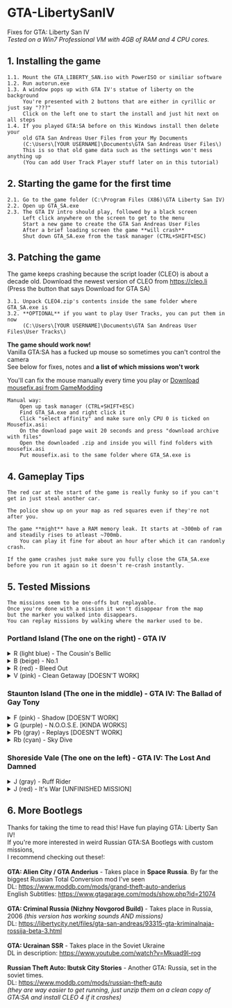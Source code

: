 # GTA-LibertySanIV
Fixes for GTA: Liberty San IV <br>
*Tested on a Win7 Professional VM with 4GB of RAM and 4 CPU cores.* <br>

## 1. Installing the game
```
1.1. Mount the GTA_LIBERTY_SAN.iso with PowerISO or similiar software
1.2. Run autorun.exe
1.3. A window pops up with GTA IV's statue of liberty on the background
     You're presented with 2 buttons that are either in cyrillic or just say "???"
     Click on the left one to start the install and just hit next on all steps
1.4. If you played GTA:SA before on this Windows install then delete your
     old GTA San Andreas User Files from your My Documents
     (C:\Users\[YOUR USERNAME]\Documents\GTA San Andreas User Files\)
     This is so that old game data such as the settings won't mess anything up
     (You can add User Track Player stuff later on in this tutorial)
```

## 2. Starting the game for the first time
```
2.1. Go to the game folder (C:\Program Files (X86)\GTA Liberty San IV)
2.2. Open up GTA_SA.exe
2.3. The GTA IV intro should play, followed by a black screen
     Left click anywhere on the screen to get to the menu
     Start a new game to create the GTA San Andreas User Files
     After a brief loading screen the game **will crash**
     Shut down GTA_SA.exe from the task manager (CTRL+SHIFT+ESC)
```

## 3. Patching the game
The game keeps crashing because the script loader (CLEO) is about a decade old.
Download the newest version of CLEO from https://cleo.li
(Press the button that says Download for GTA SA)
```
3.1. Unpack CLEO4.zip's contents inside the same folder where GTA_SA.exe is
3.2. **OPTIONAL** if you want to play User Tracks, you can put them in now
     (C:\Users\[YOUR USERNAME]\Documents\GTA San Andreas User Files\User Tracks\)
```

**The game should work now!** <br>
Vanilla GTA:SA has a fucked up mouse so sometimes you can't control the camera <br>
See below for fixes, notes and **a list of which missions won't work** <br>

You'll can fix the mouse manually every time you play or [Download mousefix.asi from GameModding](https://gamemodding.com/en/gta-san-andreas/others/26842-mouse-fix.html)
```
Manual way:
    Open up task manager (CTRL+SHIFT+ESC)
    Find GTA_SA.exe and right click it
    Click "select affinity" and make sure only CPU 0 is ticked on
Mousefix.asi:
    On the download page wait 20 seconds and press "download archive with files"
    Open the downloaded .zip and inside you will find folders with mousefix.asi
    Put mousefix.asi to the same folder where GTA_SA.exe is
```

## 4. Gameplay Tips
```
The red car at the start of the game is really funky so if you can't get in just steal another car.

The police show up on your map as red squares even if they're not after you.

The game **might** have a RAM memory leak. It starts at ~300mb of ram and steadily rises to atleast ~700mb.
    You can play it fine for about an hour after which it can randomly crash.
    
If the game crashes just make sure you fully close the GTA_SA.exe before you run it again so it doesn't re-crash instantly.
```

## 5. Tested Missions
```
The missions seem to be one-offs but replayable.
Once you're done with a mission it won't disappear from the map
but the marker you walked into disappears.
You can replay missions by walking where the marker used to be.
```
### Portland Island (The one on the right) - GTA IV
<details><summary>R (light blue) - The Cousin's Bellic</summary>
  <pre>
    Drive Roman from the harbor to the GTA 3 safehouse
  </pre>
</details>
<details><summary>B (beige) - No.1</summary>
  <pre>
    Take Brucie racing on Staunton Island
  </pre>
</details>
<details><summary>R (red) - Bleed Out</summary>
  <pre>
    Save Roman from the Albanians at the basketball court
  </pre>
</details>
<details><summary>V (pink) - Clean Getaway [DOESN'T WORK]</summary>
  <pre>
    Crashes immediately after loading
  </pre>
</details>

### Staunton Island (The one in the middle) - GTA IV: The Ballad of Gay Tony
<details><summary>F (pink) - Shadow [DOESN'T WORK]</summary>
  <pre>
  Crashes immediately after loading
  </pre>
</details>
<details><summary>G (purple) - N.O.O.S.E. [KINDA WORKS]</summary>
  <pre>
    Get the "APC" tank
    Warning: The guards ath the APC _WILL_ fuck you up.
    No cops cheat (AEZAKMI), health cheat (HESOYAM) and guns (PROFESSIONALSKIT) very recommended.
    I counted about 8/9 of them outside of the gate and another 8 inside.
    They don't seem to move so you can just snipe them from a safe distance (they can wallbang you through the warehouse)
    The first part of the mission works fine but in the second part you need to drive the APC to the airport where the game will crash.
  </pre>
</details>
<details><summary>Pb (gray) - Replays [DOESN'T WORK]</summary>
  <pre>
    One of the few missions with cutscenes and dialog.
    You're told to "Faind the kane" and "Faind the gands" - crashes at the second checkpoint.
  </pre>
</details>
<details><summary>Rb (cyan) - Sky Dive</summary>
  <pre>
  Skydive to a tall building and kill everyone on the top
  All enemies start firing immediately so the health cheat (HESOYAM) and guns (PROFESSIONALSKIT) very recommended.
  The enemies can't move so just land behind the little shack on the west side of the roof and snipe everyone one by one.
  </pre>
</details>

### Shoreside Vale (The one on the left) - GTA IV: The Lost And Damned
<details><summary>J (gray) - Ruff Rider</summary>
  <pre>
  The mission from GTA:SA where you steal a truck with Cesar
  </pre>
</details>
<details><summary>J (red) - It's War [UNFINISHED MISSION]</summary>
  <pre>
  Drive to a drug deal, escape before they kill you and drive back to Portland Island
  (the checkpoint at Portland Island is broken so this mission is uncompletable)
  </pre>
</details>

## 6. More Bootlegs
Thanks for taking the time to read this! Have fun playing GTA: Liberty San IV!<br>
If you're more interested in weird Russian GTA:SA Bootlegs with custom missions,<br>
I recommend checking out these!:<br>
<br>
**GTA: Alien City / GTA Anderius** - Takes place in **Space Russia**. By far the biggest Russian Total Conversion mod I've seen <br>
DL: https://www.moddb.com/mods/grand-theft-auto-anderius <br>
English Subtitles: https://www.gtagarage.com/mods/show.php?id=21074 <br>
<br>
**GTA: Criminal Russia (Nizhny Novgorod Build)** - Takes place in Russia, 2006 *(this version has working sounds AND missions)* <br>
DL: https://libertycity.net/files/gta-san-andreas/93315-gta-kriminalnaja-rossija-beta-3.html <br>
<br>
**GTA: Ucrainan SSR** - Takes place in the Soviet Ukraine <br>
DL in description: https://www.youtube.com/watch?v=Mkuad9l-rog <br>
<br>
**Russian Theft Auto: Ibutsk City Stories** - Another GTA: Russia, set in the soviet times. <br>
DL: https://www.moddb.com/mods/russian-theft-auto <br>
*(they are way easier to get running, just unzip them on a clean copy of GTA:SA and install CLEO 4 if it crashes)*

